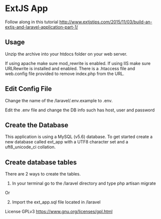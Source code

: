 # ExtJS App

Follow along in this tutorial http://www.extjstips.com/2015/11/03/build-an-extjs-and-laravel-application-part-1/

## Usage

Unzip the archive into your htdocs folder on your web server.

If using apache make sure mod_rewrite is enabled.  If using IIS make sure
URLRewrite is installed and enabled.  There is a .htaccess file and web.config
file provided to remove index.php from the URL.

## Edit Config File

Change the name of the /laravel/.env.example to .env.

Edit the .env file and change the DB info such has host, user and password

## Create the Database

This application is using a MySQL (v5.6) database.  To get started create a
new database called ext_app with a UTF8 character set and a uft8_unicode_ci collation.

## Create database tables

There are 2 ways to create the tables.

1) In your terminal go to the /laravel directory and type php artisan migrate

Or

2) Import the ext_app.sql file located in /laravel

License GPLv3 https://www.gnu.org/licenses/gpl.html